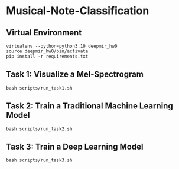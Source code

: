 # Musical-Note-Classification


## Virtual Environment
```
virtualenv --python=python3.10 deepmir_hw0
source deepmir_hw0/bin/activate
pip install -r requirements.txt
```

## Task 1: Visualize a Mel-Spectrogram
```
bash scripts/run_task1.sh
```

## Task 2: Train a Traditional Machine Learning Model
```
bash scripts/run_task2.sh
```

## Task 3: Train a Deep Learning Model
```
bash scripts/run_task3.sh
```
